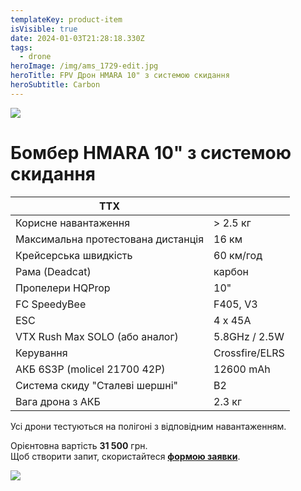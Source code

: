 ```yaml
---
templateKey: product-item
isVisible: true
date: 2024-01-03T21:28:18.330Z
tags:
  - drone
heroImage: /img/ams_1729-edit.jpg
heroTitle: FPV Дрон HMARA 10" з системою скидання
heroSubtitle: Carbon
---
```

![](/img/ams_1729-edit.jpg)

# Бомбер HMARA 10" з системою скидання

| **ТТХ**                            |                |
| ---------------------------------- | -------------- |
| Корисне навантаження               | \> 2.5 кг      |
| Максимальна протестована дистанція | 16 км          |
| Крейсерська швидкість              | 60 км/год      |
| ﻿Рама (Deadcat)                    | карбон         |
| Пропелери HQProp                   | 10"            |
| FC SpeedyBee                       | F405, V3       |
| ESC                                | 4 x 45A        |
| VTX Rush Max SOLO  (або аналог)    | 5.8GHz / 2.5W  |
| ﻿Керування                         | Crossfire/ELRS |
| АКБ 6S3P (molicel 21700 42P)       | 12600 mAh      |
| Система скиду "Cталеві шершні"     | B2             |
| Вага дрона з АКБ                   | 2.3 кг         |

Усі дрони тестуються на полігоні з відповідним навантаженням.

Орієнтовна вартість **31 500** грн.\
Щоб створити запит, скористайтеся <a href="https://docs.google.com/forms/d/e/1FAIpQLSflTILqQ9CENT9xGsnn4Ke6l-D-2m2yaclV2jH2pzXmjGk51w/viewform" target="_blank" rel="noopener noreferrer">**формою заявки**</a>.

![](/img/ams_1735-edit.jpg)